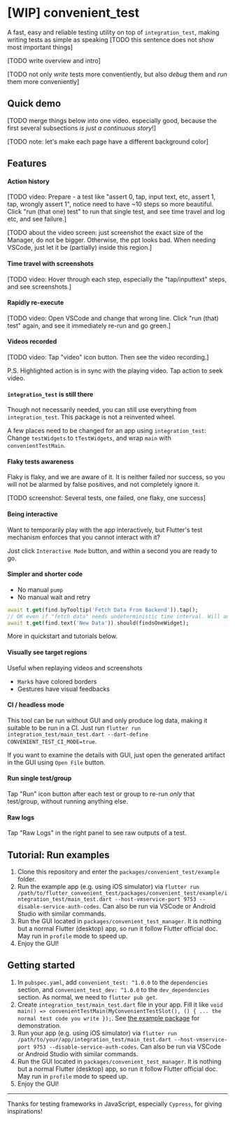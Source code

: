 # [WIP] convenient_test

A fast, easy and reliable testing utility on top of `integration_test`, making writing tests as simple as speaking [TODO this sentence does not show most important things]

[TODO write overview and intro]

[TODO not only *write* tests more conventiently, but also *debug* them and *run* them more conveniently]

## Quick demo

[TODO merge things below into one video. especially good, because the first several subsections *is just a continuous story*!]

[TODO note: let's make each page have a different background color]

## Features

#### Action history

[TODO video: Prepare - a test like "assert 0, tap, input text, etc, assert 1, tap, wrongly assert 1", notice need to have ~10 steps so more beautiful. Click "run (that one) test" to run that single test, and see time travel and log etc, and see failure.]

[TODO about the video screen: just screenshot the exact size of the Manager, do not be bigger. Otherwise, the ppt looks bad. When needing VSCode, just let it be (partially) inside this region.]

#### Time travel with screenshots

[TODO video: Hover through each step, especially the "tap/inputtext" steps, and see screenshots.]

#### Rapidly re-execute

[TODO video: Open VSCode and change that wrong line. Click "run (that) test" again, and see it immediately re-run and go green.]

#### Videos recorded

[TODO video: Tap "video" icon button. Then see the video recording.]

P.S. Highlighted action is in sync with the playing video. Tap action to seek video.

#### `integration_test` is still there

Though not necessarily needed, you can still use everything from `integration_test`. This package is not a reinvented wheel.

A few places need to be changed for an app using `integration_test`: Change `testWidgets` to `tTestWidgets`, and wrap `main` with `convenientTestMain`.

#### Flaky tests awareness

Flaky is flaky, and we are aware of it. It is neither failed nor success, so you will not be alarmed by false positives, and not completely ignore it.

[TODO screenshot: Several tests, one failed, one flaky, one success]

#### Being interactive

Want to temporarily play with the app interactively, but Flutter's test mechanism enforces that you cannot interact with it?

Just click `Interactive Mode` button, and within a second you are ready to go.

#### Simpler and shorter code

* No manual `pump`
* No manual wait and retry

```dart
await t.get(find.byTooltip('Fetch Data From Backend')).tap();
// OK even if "fetch data" needs undeterministic time interval. Will automatically pump, wait and retry.
await t.get(find.text('New Data')).should(findsOneWidget);
```

More in quickstart and tutorials below.

#### Visually see target regions

Useful when replaying videos and screenshots

* `Mark`s have colored borders
* Gestures have visual feedbacks

#### CI / headless mode

This tool can be run without GUI and only produce log data, making it suitable to be run in a CI. Just run `flutter run integration_test/main_test.dart --dart-define CONVENIENT_TEST_CI_MODE=true`.

If you want to examine the details with GUI, just open the generated artifact in the GUI using `Open File` button.

#### Run single test/group

Tap "Run" icon button after each test or group to re-run *only* that test/group, without running anything else.

#### Raw logs

Tap "Raw Logs" in the right panel to see raw outputs of a test.

## Tutorial: Run examples

1. Clone this repository and enter the `packages/convenient_test/example` folder.
2. Run the example app (e.g. using iOS simulator) via `flutter run /path/to/flutter_convenient_test/packages/convenient_test/example/integration_test/main_test.dart --host-vmservice-port 9753 --disable-service-auth-codes`. Can also be run via VSCode or Android Studio with similar commands.
3. Run the GUI located in `packages/convenient_test_manager`. It is nothing but a normal Flutter (desktop) app, so run it follow Flutter official doc. May run in `profile` mode to speed up.
4. Enjoy the GUI!

## Getting started

1. In `pubspec.yaml`, add `convenient_test: ^1.0.0` to the `dependencies` section, and `convenient_test_dev: ^1.0.0` to the `dev_dependencies` section. As normal, we need to `flutter pub get`.
2. Create `integration_test/main_test.dart` file in your app. Fill it like `void main() => convenientTestMain(MyConvenientTestSlot(), () { ... the normal test code you write });`. See [the example package](https://github.com/fzyzcjy/flutter_convenient_test/blob/master/packages/convenient_test/example/integration_test/main_test.dart) for demonstration.
3. Run your app (e.g. using iOS simulator) via `flutter run /path/to/your/app/integration_test/main_test.dart --host-vmservice-port 9753 --disable-service-auth-codes`. Can also be run via VSCode or Android Studio with similar commands.
4. Run the GUI located in `packages/convenient_test_manager`. It is nothing but a normal Flutter (desktop) app, so run it follow Flutter official doc. May run in `profile` mode to speed up.
5. Enjoy the GUI!

---

Thanks for testing frameworks in JavaScript, especially `Cypress`, for giving inspirations!

